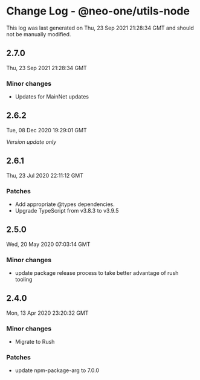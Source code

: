 # Change Log - @neo-one/utils-node

This log was last generated on Thu, 23 Sep 2021 21:28:34 GMT and should not be manually modified.

## 2.7.0
Thu, 23 Sep 2021 21:28:34 GMT

### Minor changes

- Updates for MainNet updates

## 2.6.2
Tue, 08 Dec 2020 19:29:01 GMT

*Version update only*

## 2.6.1
Thu, 23 Jul 2020 22:11:12 GMT

### Patches

- Add appropriate @types dependencies.
- Upgrade TypeScript from v3.8.3 to v3.9.5

## 2.5.0
Wed, 20 May 2020 07:03:14 GMT

### Minor changes

- update package release process to take better advantage of rush tooling

## 2.4.0
Mon, 13 Apr 2020 23:20:32 GMT

### Minor changes

- Migrate to Rush

### Patches

- update npm-package-arg to 7.0.0

